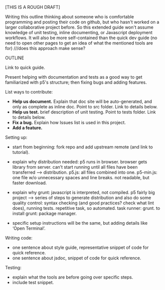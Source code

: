 [THIS IS A ROUGH DRAFT]

Writing this outline thinking about someone who is comfortable programming and posting their code on github, but who hasn't worked on a larger collaborative project before. So this extended guide won't assume knowledge of unit testing, inline documenting, or Javascript deployment workflows. It will also be more self-contained than the quick dev guide (no need to open other pages to get an idea of what the mentioned tools are for) 
///does this approach make sense?

OUTLINE

Link to quick guide.
 
Present helping with documentation and tests as a good way to get familiarized with p5's structure; then fixing bugs and adding features. 

List ways to contribute: 
- **Help us document.** Explain that doc site will be auto-generated, and only as complete as inline doc. Point to src folder. Link to details below.  
- **Help us test.** brief description of unit testing. Point to tests folder. Link to details below.
- **Fix a bug.** Explain how Issues list is used in this project. 
- **Add a feature.**

Setting up: 
- start from beginning: fork repo and add upstream remote (and link to tutorial).
- explain why distribution needed: p5 runs in browser. browser gets library from server. can’t start running until all files have been transferred —> distribution. p5.js: all files combined into one. p5-min.js: one file w/o unnecessary spaces and line breaks. not readable, but faster download. 
- explain why grunt: javascript is interpreted, not compiled. p5 fairly big project --> series of steps to generate distribution and also do some quality control: syntax checking (and good practices? check what lint does), running tests. repetitive task, so automated. task runner: grunt. to install grunt: package manager.

- specific setup instructions will be the same, but adding details like ‘Open Terminal’. 

Writing code:
- one sentence about style guide, representative snippet of code for quick reference.
- one sentence about jsdoc, snippet of code for quick reference. 

Testing:
- explain what the tools are before going over specific steps.
- include test snippet.

